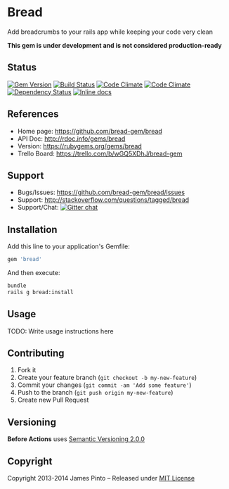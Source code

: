# Bread

Add breadcrumbs to your rails app while keeping your code very clean

__This gem is under development and is not considered production-ready__


## Status

[![Gem Version](https://badge.fury.io/rb/bread.svg)](http://badge.fury.io/rb/bread)
[![Build Status](https://travis-ci.org/bread-gem/bread.svg?branch=master)](https://travis-ci.org/bread-gem/bread)
[![Code Climate](https://codeclimate.com/github/bread-gem/bread.png)](https://codeclimate.com/github/bread-gem/bread)
[![Code Climate](https://codeclimate.com/github/bread-gem/bread/coverage.png)](https://codeclimate.com/github/bread-gem/bread)
[![Dependency Status](https://gemnasium.com/bread-gem/bread.svg)](https://gemnasium.com/bread-gem/bread)
[![Inline docs](http://inch-ci.org/github/bread-gem/bread.png?branch=master)](http://inch-ci.org/github/bread-gem/bread)





## References

* Home page: https://github.com/bread-gem/bread
* API Doc: http://rdoc.info/gems/bread
* Version: https://rubygems.org/gems/bread
* Trello Board: https://trello.com/b/wGQ5XDhJ/bread-gem

## Support

* Bugs/Issues: https://github.com/bread-gem/bread/issues
* Support: http://stackoverflow.com/questions/tagged/bread
* Support/Chat: [![Gitter chat](https://badges.gitter.im/bread-gem/bread.png)](https://gitter.im/bread-gem/bread)






## Installation

Add this line to your application's Gemfile:

```ruby
gem 'bread'
```

And then execute:

```bash
bundle
rails g bread:install
```





## Usage

TODO: Write usage instructions here







## Contributing

1. Fork it
2. Create your feature branch (`git checkout -b my-new-feature`)
3. Commit your changes (`git commit -am 'Add some feature'`)
4. Push to the branch (`git push origin my-new-feature`)
5. Create new Pull Request

## Versioning

__Before Actions__ uses [Semantic Versioning 2.0.0](http://semver.org)

## Copyright

Copyright 2013-2014 James Pinto – Released under [MIT License](http://www.opensource.org/licenses/MIT)
